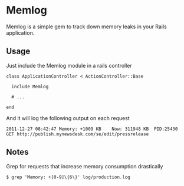 Memlog
======
Memlog is a simple gem to track down memory leaks in your Rails application.

Usage
-----

Just include the Memlog module in a rails controller

    class ApplicationController < ActionController::Base

      include Memlog

      # ...

    end

And it will log the following output on each request

    2011-12-27 08:42:47	Memory: +1009 KB	Now: 311948 KB	PID:25430	GET http://publish.mynewsdesk.com/se/edit/pressrelease

Notes
-----

Grep for requests that increase memory consumption drastically

    $ grep 'Memory: +[0-9]\{6\}' log/production.log
